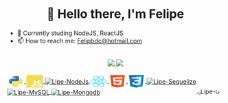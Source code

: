 <h1 align="center">  👋  Hello there, I'm Felipe </h1>

- 🌱 Currently studing NodeJS, ReactJS
- 📫 How to reach me: Felipbdc@hotmail.com

##
<div align="center">
  <a href="https://github.com/felipbdc">
  <img height="145em" src="https://github-readme-stats.vercel.app/api?username=Lipeb&show_icons=true&theme=merko&include_all_commits=true&count_private=true"/>
  <img height="145em" src="https://github-readme-stats.vercel.app/api/top-langs/?username=Lipeb&layout=compact&langs_count=7&theme=merko"/>
</div>

<div style="display: inline_block"><br>
  <img align="center" alt="Lipe-Python" height="30" width="40" src="https://raw.githubusercontent.com/devicons/devicon/master/icons/python/python-original.svg">
  <img align="center" alt="Lipe-Js" height="30" width="40" src="https://raw.githubusercontent.com/devicons/devicon/master/icons/javascript/javascript-plain.svg">
  <img align="center" alt="Lipe-NodeJs" height="30" width="40" src="https://cdn.jsdelivr.net/gh/devicons/devicon/icons/nodejs/nodejs-plain.svg">
  <img align="center" alt="Lipe-React" height="30" width="40" src="https://raw.githubusercontent.com/devicons/devicon/master/icons/react/react-original.svg">
  <img align="center" alt="Lipe-HTML" height="30" width="40" src="https://raw.githubusercontent.com/devicons/devicon/master/icons/html5/html5-original.svg">
  <img align="center" alt="Lipe-CSS" height="30" width="40" src="https://raw.githubusercontent.com/devicons/devicon/master/icons/css3/css3-original.svg">
  <img align="center" alt="Lipe-Sequelize" height="30" width="40" src="https://cdn.jsdelivr.net/gh/devicons/devicon/icons/sequelize/sequelize-original.svg">
  <img align="center" alt="Lipe-MySQL" height="30" width="40" src="https://cdn.jsdelivr.net/gh/devicons/devicon/icons/mysql/mysql-original.svg">
  <img align="center" alt="Lipe-Mongodb" height="30" width="40" src="https://cdn.jsdelivr.net/gh/devicons/devicon/icons/mongodb/mongodb-original.svg"> 
  <img align="right"  alt="Lipe-Gif" height="150" style="border-radius:50px;" src="https://media.discordapp.net/attachments/926720773954105386/926724494008143872/Lipe.gif?width=432&height=432">
</div>

